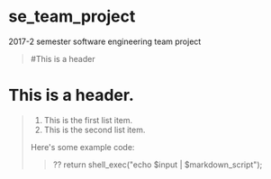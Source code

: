 # se_team_project
2017-2 semester software engineering team project

> #This is a header
# This is a header.
>
> 1.  This is the first list item.
> 2.  This is the second list item.
>
> Here's some example code:
>> ??
>       return shell_exec("echo $input | $markdown_script");
